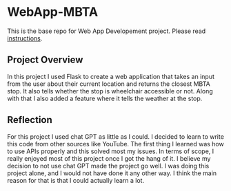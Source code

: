 # WebApp-MBTA
 This is the base repo for Web App Developement project. Please read [instructions](instructions.md). 

 ## Project Overview 
 In this project I used Flask to create a web application that takes an input from the user about their current location and returns the closest MBTA stop. It also tells whether the stop is wheelchair accessible or not. Along with that I also added a feature where it tells the weather at the stop. 

 ## Reflection
 For this project I used chat GPT as little as I could. I decided to learn to write this code from other sources like YouTube. The first thing I learned was how to use APIs properly and this solved most my issues. In terms of scope, I really enjoyed most of this project once I got the hang of it. I believe my decision to not use chat GPT made the project go well. I was doing this project alone, and I would not have done it any other way. I think the main reason for that is that I could actually learn a lot. 